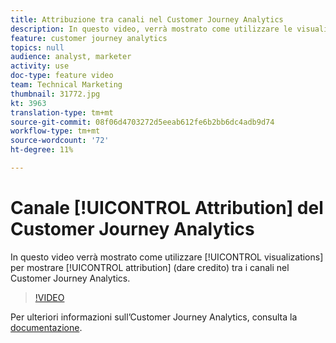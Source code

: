 ```yaml
---
title: Attribuzione tra canali nel Customer Journey Analytics
description: In questo video, verrà mostrato come utilizzare le visualizzazioni per mostrare l'attribuzione (dare credito) tra i canali nel Customer Journey Analytics  Adobe.
feature: customer journey analytics
topics: null
audience: analyst, marketer
activity: use
doc-type: feature video
team: Technical Marketing
thumbnail: 31772.jpg
kt: 3963
translation-type: tm+mt
source-git-commit: 08f06d4703272d5eeab612fe6b2bb6dc4adb9d74
workflow-type: tm+mt
source-wordcount: '72'
ht-degree: 11%

---
```



# Canale [!UICONTROL Attribution] del Customer Journey Analytics

In questo video verrà mostrato come utilizzare [!UICONTROL visualizations] per mostrare [!UICONTROL attribution] (dare credito) tra i canali nel Customer Journey Analytics.

>[!VIDEO](https://video.tv.adobe.com/v/31772/?quality=12)

Per ulteriori informazioni sull’Customer Journey Analytics, consulta la [documentazione](https://docs.adobe.com/content/help/it-IT/analytics-platform/using/cja-landing.html).
